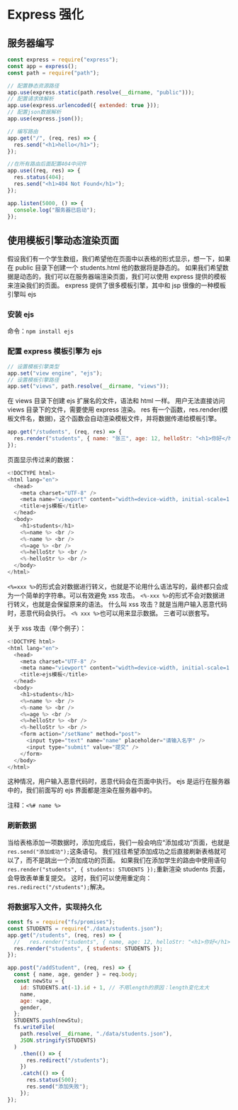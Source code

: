 # Express 强化

## 服务器编写

```js
const express = require("express");
const app = express();
const path = require("path");

// 配置静态资源路径
app.use(express.static(path.resolve(__dirname, "public")));
// 配置请求体解析
app.use(express.urlencoded({ extended: true }));
// 配置json数据解析
app.use(express.json());

// 编写路由
app.get("/", (req, res) => {
  res.send("<h1>hello</h1>");
});

//在所有路由后面配置404中间件
app.use((req, res) => {
  res.status(404);
  res.send("<h1>404 Not Found</h1>");
});

app.listen(5000, () => {
  console.log("服务器已启动");
});
```

## 使用模板引擎动态渲染页面

假设我们有一个学生数组，我们希望他在页面中以表格的形式显示，想一下，如果在 public 目录下创建一个 students.html 他的数据将是静态的。
如果我们希望数据是动态的，我们可以在服务器端渲染页面，我们可以使用 express 提供的模板来渲染我们的页面。
express 提供了很多模板引擎，其中和 jsp 很像的一种模板引擎叫 ejs

### 安装 ejs

命令：`npm install ejs`

### 配置 express 模板引擎为 ejs

```js
// 设置模板引擎类型
app.set("view engine", "ejs");
// 设置模板引擎路径
app.set("views", path.resolve(__dirname, "views"));
```

在 views 目录下创建 ejs 扩展名的文件，语法和 html 一样。
用户无法直接访问 views 目录下的文件，需要使用 express 渲染。
res 有一个函数，res.render(模板文件名，数据)，这个函数会自动渲染模板文件，并将数据传递给模板引擎。

```js
app.get("/students", (req, res) => {
  res.render("students", { name: "张三", age: 12, helloStr: "<h1>你好</h1>" });
});
```

页面显示传过来的数据：

```js
<!DOCTYPE html>
<html lang="en">
  <head>
    <meta charset="UTF-8" />
    <meta name="viewport" content="width=device-width, initial-scale=1.0" />
    <title>ejs模板</title>
  </head>
  <body>
    <h1>students</h1>
    <%=name %> <br />
    <%-name %> <br />
    <%=age %> <br />
    <%=helloStr %> <br />
    <%-helloStr %> <br />
  </body>
</html>
```

`<%=xxx %>`的形式会对数据进行转义，也就是不论用什么语法写的，最终都只会成为一个简单的字符串。可以有效避免 xss 攻击。
`<%-xxx %>`的形式不会对数据进行转义，也就是会保留原来的语法。
什么叫 xss 攻击？就是当用户输入恶意代码时，恶意代码会执行。
`<% xxx %>`也可以用来显示数据。
三者可以嵌套写。

关于 xss 攻击（举个例子）：

```js
<!DOCTYPE html>
<html lang="en">
  <head>
    <meta charset="UTF-8" />
    <meta name="viewport" content="width=device-width, initial-scale=1.0" />
    <title>ejs模板</title>
  </head>
  <body>
    <h1>students</h1>
    <%=name %> <br />
    <%-name %> <br />
    <%=age %> <br />
    <%=helloStr %> <br />
    <%-helloStr %> <br />
    <form action="/setName" method="post">
      <input type="text" name="name" placeholder="请输入名字" />
      <input type="submit" value="提交" />
    </form>
  </body>
</html>
```

这种情况，用户输入恶意代码时，恶意代码会在页面中执行。
ejs 是运行在服务器中的，我们前面写的 ejs 界面都是渲染在服务器中的。

注释：`<%# name %>`

### 刷新数据

当给表格添加一项数据时，添加完成后，我们一般会响应“添加成功”页面，也就是`res.send("添加成功");`这条语句。
我们往往希望添加成功之后直接刷新表格就可以了，而不是跳出一个添加成功的页面。
如果我们在添加学生的路由中使用语句`res.render("students", { students: STUDENTS });`重新渲染 students 页面，会导致表单重复提交。
这时，我们可以使用重定向：`res.redirect("/students");`解决。

### 将数据写入文件，实现持久化

```js
const fs = require("fs/promises");
const STUDENTS = require("./data/students.json");
app.get("/students", (req, res) => {
  //   res.render("students", { name, age: 12, helloStr: "<h1>你好</h1>" });
  res.render("students", { students: STUDENTS });
});

app.post("/addStudent", (req, res) => {
  const { name, age, gender } = req.body;
  const newStu = {
    id: STUDENTS.at(-1).id + 1, // 不用length的原因：length变化太大
    name,
    age: +age,
    gender,
  };
  STUDENTS.push(newStu);
  fs.writeFile(
    path.resolve(__dirname, "./data/students.json"),
    JSON.stringify(STUDENTS)
  )
    .then(() => {
      res.redirect("/students");
    })
    .catch(() => {
      res.status(500);
      res.send("添加失败");
    });
});
```

